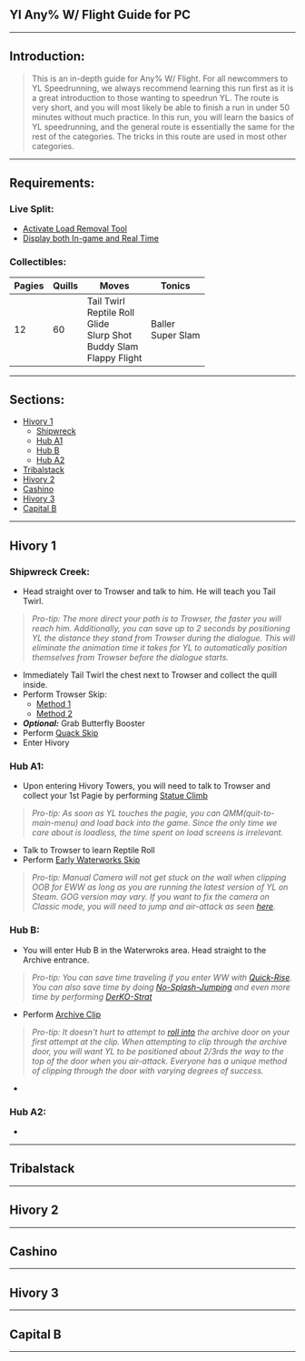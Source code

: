 ## Yl Any% W/ Flight Guide for PC

---

## Introduction:

>   This is an in-depth guide for Any% W/ Flight. For all newcommers to YL Speedrunning, we always recommend learning this run first as it is a great introduction to those wanting to speedrun YL. The route is very short, and you will most likely be able to finish a run in under 50 minutes without much practice. In this run, you will learn the basics of YL speedrunning, and the general route is essentially the same for the rest of the categories. The tricks in this route are used in most other categories.

---

## Requirements:

### Live Split:

+   [Activate Load Removal Tool](insert_link_here)
+   [Display both In-game and Real Time](insert_link_here)

### Collectibles:

| Pagies | Quills | Moves                                                        | Tonics                 |
| ------ | ------ | ------------------------------------------------------------ | ---------------------- |
| 12     | 60     | Tail Twirl<br />Reptile Roll<br />Glide<br />Slurp Shot<br />Buddy Slam<br />Flappy Flight | Baller<br />Super Slam |

---

## Sections:

+   [Hivory 1](#hivory-1)
    +   [Shipwreck](#shipwreck-creek)
    +   [Hub A1](#hub-a1)
    +   [Hub B](#hub-b)
    +   [Hub A2](#hub-a2)
+   [Tribalstack](#tribalstack)
+   [Hivory 2](#hivory-2)
+   [Cashino](#cashino)
+   [Hivory 3](#hivory-3)
+   [Capital B](#capital-b)

---

## Hivory 1

### Shipwreck Creek:

+   Head straight over to Trowser and talk to him. He will teach you Tail Twirl. 

>   *Pro-tip: The more direct your path is to Trowser, the faster you will reach him. Additionally, you can save up to 2 seconds by positioning YL the distance they stand from Trowser during the dialogue. This will eliminate the animation time it takes for YL to automatically position themselves from Trowser before the dialogue starts.*

+   Immediately Tail Twirl the chest next to Trowser and collect the quill inside.
+   Perform Trowser Skip: 
    +   [Method 1](insert_link_here)
    +   [Method 2](insert_link_here)
+   ***Optional:*** Grab Butterfly Booster
+   Perform [Quack Skip](insert_link_here)
+   Enter Hivory

### Hub A1:

+   Upon entering Hivory Towers, you will need to talk to Trowser and collect your 1st Pagie by performing [Statue Climb](insert_link_here)

>   *Pro-tip: As soon as YL touches the pagie, you can QMM(quit-to-main-menu) and load back into the game. Since the only time we care about is loadless, the time spent on load screens is irrelevant.*

+   Talk to Trowser to learn Reptile Roll
+   Perform [Early Waterworks Skip](insert_link_here)

>   *Pro-tip: Manual Camera will not get stuck on the wall when clipping OOB for EWW as long as you are running the latest version of YL on Steam. GOG version may vary. If you want to fix the camera on Classic mode, you will need to jump and air-attack as seen [here](insert_link_here).*

### Hub B:

+   You will enter Hub B in the Waterwroks area. Head straight to the Archive entrance.

>   *Pro-tip: You can save time traveling if you enter WW with [Quick-Rise](insert_link). You can also save time by doing [No-Splash-Jumping](insert_link) and even more time by performing [DerKO-Strat](insert_link)*

+   Perform [Archive Clip](insert_link)

>   *Pro-tip: It doesn't hurt to attempt to [roll into](insert_link) the archive door on your first attempt at the clip. When attempting to clip through the archive door, you will want YL to be positioned about 2/3rds the way to the top of the door when you air-attack. Everyone has a unique method of clipping through the door with varying degrees of success.*

+   

### Hub A2:

+   

---

## Tribalstack



---

## Hivory 2

---

## Cashino

---

## Hivory 3

---

##  Capital B

---

